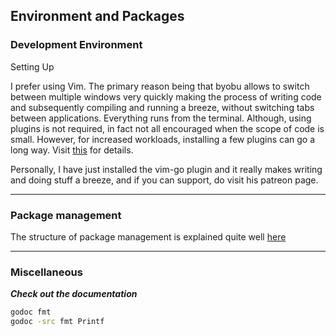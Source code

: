 ## Environment and Packages

### Development Environment

Setting Up 

I prefer using Vim. The primary reason being that byobu allows to switch between multiple windows very quickly making the process of 
writing code and subsequently compiling and running a breeze, without switching tabs between applications. Everything runs from the 
terminal. Although, using plugins is not required, in fact not all encouraged when the scope of code is small. However, for increased
workloads, installing a few plugins can go a long way. Visit [this](https://labs.signalsciences.com/setup-vim-for-golang-development) for details.  

Personally, I have just installed the vim-go plugin and it really makes writing and doing stuff a breeze, and if you can support, 
do visit his patreon page.  

--- 

### Package management

The structure of package management is explained quite well [here](https://astaxie.gitbooks.io/build-web-application-with-golang/content/en/01.2.html)

---

### Miscellaneous 

***Check out the documentation***

```bash
godoc fmt
godoc -src fmt Printf
```



